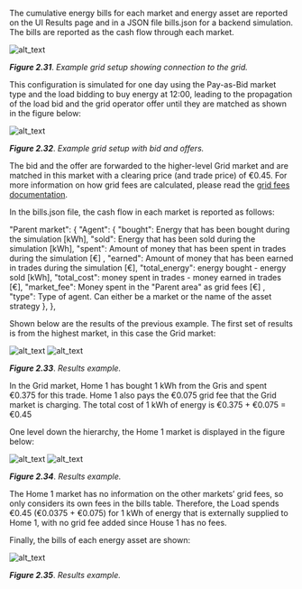 The cumulative energy bills for each market and energy asset are reported on the UI Results page and in a JSON file bills.json for a backend simulation. The bills are reported as the cash flow through each market.

![alt_text](img/backend-results-1.png)

***Figure 2.31***. *Example grid setup showing connection to the grid.*

This configuration is simulated for one day using the Pay-as-Bid market type and the load bidding to buy energy at 12:00, leading to the propagation of the load bid and the grid operator offer until they are matched as shown in the figure below:

![alt_text](img/backend-results-2.png)

***Figure 2.32***. *Example grid setup with bid and offers.*

The bid and the offer are forwarded to the higher-level Grid market and are matched in this market with a clearing price (and trade price) of €0.45. For more information on how grid fees are calculated, please read the [grid fees documentation](grid-fees.md).

In the bills.json file, the cash flow in each market is reported as follows:

"Parent market": {
"Agent": {
"bought": Energy that has been bought during the simulation [kWh],
"sold": Energy that has been sold during the simulation [kWh],
"spent": Amount of money that has been spent in trades during the simulation [€] ,
"earned": Amount of money that has been earned in trades during the simulation [€],
"total_energy": energy bought - energy sold [kWh],
"total_cost": money spent in trades - money earned in trades [€],
"market_fee": Money spent in the "Parent area" as grid fees [€] ,
"type": Type of agent. Can either be a market  or the name of the asset strategy
},
},

Shown below are the results of the previous example. The first set of results is from the highest market, in this case the Grid market:

![alt_text](img/backend-results-example-1.png) ![alt_text](img/backend-results-example-2.png)

***Figure 2.33***. *Results example.*

In the Grid market, Home 1 has bought 1 kWh from the Gris and spent €0.375 for this trade. Home 1 also pays the €0.075 grid fee that the Grid market is charging. The total cost of 1 kWh of energy is €0.375 + €0.075 = €0.45

One level down the hierarchy, the Home 1 market is displayed in the figure below:

![alt_text](img/backend-results-example-3.png) ![alt_text](img/backend-results-example-4.png)

***Figure 2.34***. *Results example.*

The Home 1 market has no information on the other markets’ grid fees, so only considers its own fees in the bills table. Therefore, the Load spends €0.45 (€0.0375 + €0.075) for 1 kWh of energy that is externally supplied to Home 1, with no grid fee added since House 1 has no fees.

Finally, the bills of each energy asset are shown:

![alt_text](img/backend-results-example-5.png)

***Figure 2.35***. *Results example.*
